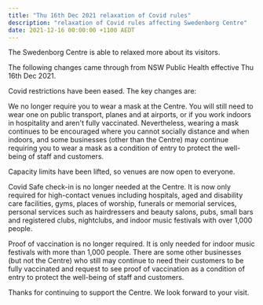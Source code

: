 ```yaml
---
title: "Thu 16th Dec 2021 relaxation of Covid rules"
description: "relaxation of Covid rules affecting Swedenborg Centre"
date: 2021-12-16 00:00:00 +1100 AEDT
---
```


The Swedenborg Centre is able to relaxed more about its visitors.

The following changes came through from NSW Public Health effective Thu 16th Dec 2021.

Covid restrictions have been eased. The key changes are:

We no longer require you to wear a mask at the Centre. You will still need to wear one on public transport, planes and at airports, or if you work indoors in hospitality and aren't fully vaccinated. Nevertheless, wearing a mask continues to be encouraged where you cannot socially distance and when indoors, and some businesses (other than the Centre) may continue requiring you to wear a mask as a condition of entry to protect the well-being of staff and customers.

Capacity limits have been lifted, so venues are now open to everyone.

Covid Safe check-in is no longer needed at the Centre. It is now only required for high-contact venues including hospitals, aged and disability care facilities, gyms, places of worship, funerals or memorial services, personal services such as hairdressers and beauty salons, pubs, small bars and registered clubs, nightclubs, and indoor music festivals with over 1,000 people.

Proof of vaccination is no longer required. It is only needed for indoor music festivals with more than 1,000 people. There are some other businesses (but not the Centre) who still may continue to need their customers to be fully vaccinated and request to see proof of vaccination as a condition of entry to protect the well-being of staff and customers.

Thanks for continuing to support the Centre. We look forward to your visit.